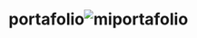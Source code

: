 # portafolio![miportafolio](https://github.com/flormariavilla/portfolio/assets/122563387/590c7084-5752-49d8-aac7-2923c871c6ac)
